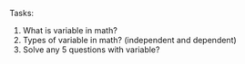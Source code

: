 Tasks:

1. What is variable in math?
2. Types of variable in math? (independent and dependent)
3. Solve any 5 questions with variable?




